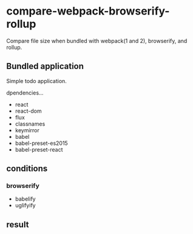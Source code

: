 # compare-webpack-browserify-rollup

Compare file size when bundled with webpack(1 and 2), browserify, and rollup.

## Bundled application

Simple todo application.

dpendencies...

- react
- react-dom
- flux
- classnames
- keymirror
- babel
- babel-preset-es2015
- babel-preset-react

## conditions

### browserify

- babelify
- uglifyify

## result

